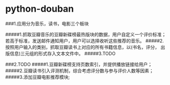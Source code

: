 python-douban
=============
###1.应用分为音乐，读书，电影三个板块

#####1.抓取豆瓣音乐的豆瓣新碟榜最热版块的数据，用户自定义一个评价标准；若高于标准，发送邮件通知用户，用户可以选择收听这些推荐的音乐。
#####2.按照用户输入的类别，抓取豆瓣读书上对应的所有书籍信息，以(书名，评分， 出版信息)三元组的形式存入文本文件中。
#####3.TODO

###2.TODO
#####1.豆瓣新碟榜支持页数索引，并提供播放链接给用户；
#####2.豆瓣读书引入评测机制，综合考虑评分数与参与评价人数等因素；
#####3.添加豆瓣电影推荐模块;
